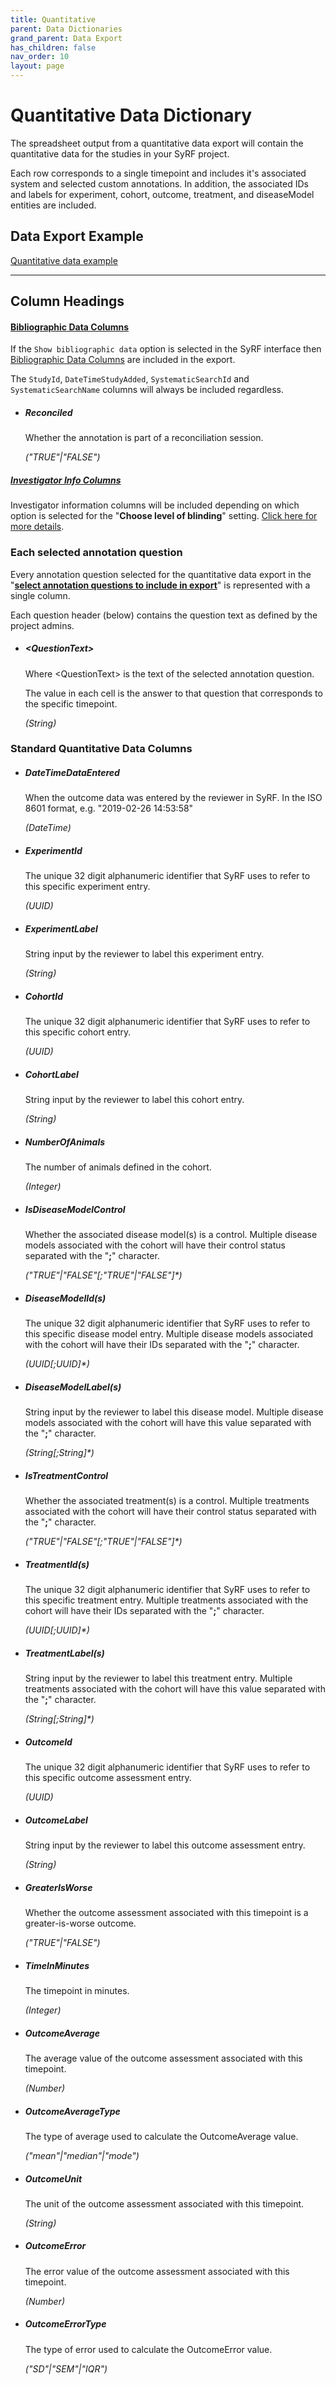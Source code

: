 ```yaml
---
title: Quantitative
parent: Data Dictionaries
grand_parent: Data Export
has_children: false
nav_order: 10
layout: page
---
```


# Quantitative Data Dictionary

The spreadsheet output from a quantitative data export will contain the quantitative data for the studies in your SyRF project.

Each row corresponds to a single timepoint and includes it's associated system and selected custom annotations. In addition, the associated IDs and labels for experiment, cohort, outcome, treatment, and diseaseModel entities are included.

## Data Export Example

[Quantitative data example](./spreadsheet_templates/quantitative_data_example.csv)

---

## Column Headings

#### [Bibliographic Data Columns](../data-dictionary/bibliographic.html)

If the `Show bibliographic data` option is selected in the SyRF interface then [Bibliographic Data Columns](../data-dictionary/bibliographic.html) are included in the export.

The `StudyId`, `DateTimeStudyAdded`, `SystematicSearchId` and `SystematicSearchName` columns will always be included regardless.

- ##### **Reconciled**

  Whether the annotation is part of a reconciliation session.

  _("TRUE"\|"FALSE")_

##### [Investigator Info Columns](../data-dictionary/investigator-info.html)

Investigator information columns will be included depending on which option is selected for the "**Choose level of blinding**" setting. [Click here for more details](../data-dictionary/investigator-info.html).

### Each selected annotation question

Every annotation question selected for the quantitative data export in the "[**select annotation questions to include in export**](/data-export/quantitative.html#select-annotation-questions-to-include-in-export)" is represented with a single column.

Each question header (below) contains the question text as defined by the project admins.

- ##### **\<QuestionText\>**

  Where \<QuestionText\> is the text of the selected annotation question.

  The value in each cell is the answer to that question that corresponds to the specific timepoint.

  _(String)_

### Standard Quantitative Data Columns

- ##### **DateTimeDataEntered**

  When the outcome data was entered by the reviewer in SyRF. In the ISO 8601 format, e.g. "2019-02-26 14:53:58"

  _(DateTime)_

- ##### **ExperimentId**

  The unique 32 digit alphanumeric identifier that SyRF uses to refer to this specific experiment entry.

  _(UUID)_

- ##### **ExperimentLabel**

  String input by the reviewer to label this experiment entry.

  _(String)_

- ##### **CohortId**

  The unique 32 digit alphanumeric identifier that SyRF uses to refer to this specific cohort entry.

  _(UUID)_

- ##### **CohortLabel**

  String input by the reviewer to label this cohort entry.

  _(String)_

- ##### **NumberOfAnimals**

  The number of animals defined in the cohort.

  _(Integer)_

- ##### **IsDiseaseModelControl**

  Whether the associated disease model(s) is a control. Multiple disease models associated with the cohort will have their control status separated with the "**;**" character.

  _("TRUE"\|"FALSE"\[;"TRUE"\|"FALSE"\]\*)_

- ##### **DiseaseModelId(s)**

  The unique 32 digit alphanumeric identifier that SyRF uses to refer to this specific disease model entry. Multiple disease models associated with the cohort will have their IDs separated with the "**;**" character.

  _(UUID\[;UUID\]\*)_

- ##### **DiseaseModelLabel(s)**

  String input by the reviewer to label this disease model. Multiple disease models associated with the cohort will have this value separated with the "**;**" character.

  _(String\[;String\]\*)_

- ##### **IsTreatmentControl**

  Whether the associated treatment(s) is a control. Multiple treatments associated with the cohort will have their control status separated with the "**;**" character.

  _("TRUE"\|"FALSE"\[;"TRUE"\|"FALSE"\]\*)_

- ##### **TreatmentId(s)**

  The unique 32 digit alphanumeric identifier that SyRF uses to refer to this specific treatment entry. Multiple treatments associated with the cohort will have their IDs separated with the "**;**" character.

  _(UUID\[;UUID\]\*)_

- ##### **TreatmentLabel(s)**

  String input by the reviewer to label this treatment entry. Multiple treatments associated with the cohort will have this value separated with the "**;**" character.

  _(String\[;String\]\*)_

- ##### **OutcomeId**

  The unique 32 digit alphanumeric identifier that SyRF uses to refer to this specific outcome assessment entry.

  _(UUID)_

- ##### **OutcomeLabel**

  String input by the reviewer to label this outcome assessment entry.

  _(String)_

- ##### **GreaterIsWorse**

  Whether the outcome assessment associated with this timepoint is a greater-is-worse outcome.

  _("TRUE"\|"FALSE")_

- ##### **TimeInMinutes**

  The timepoint in minutes.

  _(Integer)_

- ##### **OutcomeAverage**

  The average value of the outcome assessment associated with this timepoint.

  _(Number)_

- ##### **OutcomeAverageType**

  The type of average used to calculate the OutcomeAverage value.

  _("mean"\|"median"\|"mode")_

- ##### **OutcomeUnit**

  The unit of the outcome assessment associated with this timepoint.

  _(String)_

- ##### **OutcomeError**

  The error value of the outcome assessment associated with this timepoint.

  _(Number)_

- ##### **OutcomeErrorType**

  The type of error used to calculate the OutcomeError value.

  _("SD"\|"SEM"\|"IQR")_
